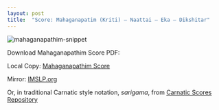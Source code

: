 ```yaml
---
layout: post 
title:  "Score: Mahaganapatim (Kriti) – Naattai – Eka – Dikshitar"
---
```


![]({{site.url}}/images/mahaganapathim-snippet.png "mahaganapathim-snippet")

Download Mahaganapathim Score PDF:

Local Copy: [Mahaganapathim Score]({{site.url}}/download/scores/mahaganapathim-naattai-eka-dikshitar.pdf "Mahaganapathim")

Mirror: [IMSLP.org](http://imslp.org/wiki/Maha_Ganapathim_%28Kriti%29_%28Dikshitar,_Muthuswamy%29)

Or, in traditional Carnatic style notation, *sarigama*, from  [Carnatic Scores Repository](http://ananthp.github.io/carnatic_scores)

